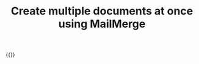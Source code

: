 ﻿---
title: "Create multiple documents at once using MailMerge"
type: docs
url: /mail-merge/
description: "Create multiple documents at once using MailMerge."
weight: 70
---

{{<list-children-pages>}}
